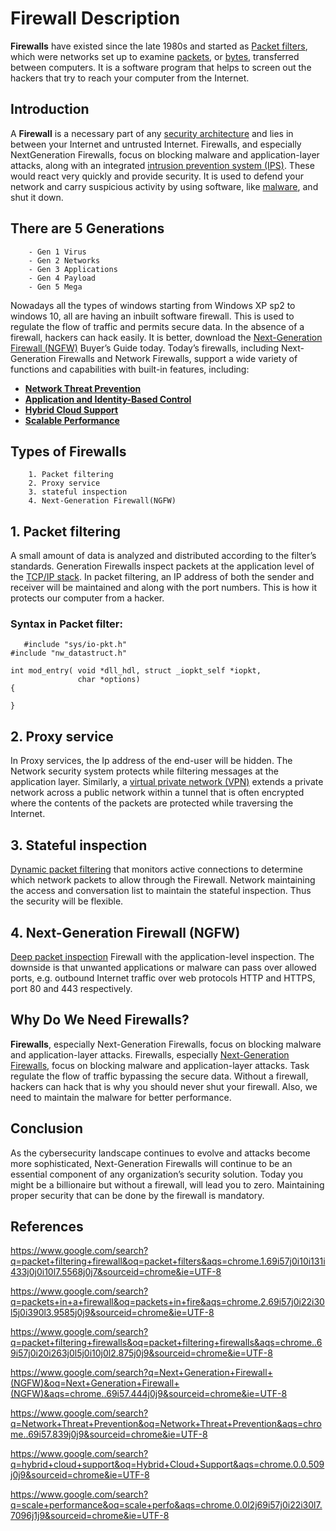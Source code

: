 # Firewall Description

**Firewalls** have existed since the late 1980s and started as [Packet filters](https://www.google.com/search?q=packet+filtering+firewall&oq=packet+filters&aqs=chrome.1.69i57j0i10i131i433j0j0i10l7.5568j0j7&sourceid=chrome&ie=UTF-8), which were networks set up to examine [packets](https://www.google.com/search?q=packets+in+a+firewall&oq=packets+in+fire&aqs=chrome.2.69i57j0i22i30l5j0i390l3.9585j0j9&sourceid=chrome&ie=UTF-8), or [bytes](https://www.google.com/search?q=bytes+in+firewall&oq=bytes+in+fire&aqs=chrome.1.69i57j33i22i29i30l4.5712j0j9&sourceid=chrome&ie=UTF-8), transferred between computers. It is a software program that helps to screen out the hackers that try to reach your computer from the Internet.
 ## Introduction
A **Firewall** is a necessary part of any [security architecture](https://www.google.com/search?q=security+architecture&sxsrf=ALeKk0397W6T4AvTO0P5s2FVuTA6BqqMRA%3A1620447007741&ei=Hw-WYPfXLIzYz7sP2OCr2Ao&oq=security+architecture&gs_lcp=Cgdnd3Mtd2l6EAMyCAgAELEDEIMBMgIIADICCAAyAggAMgIIADICCAAyAggAMgIIADICCAAyAggAOgcIIxCwAxAnOgcIABBHELADUMrWE1jK1hNg4OkTaAFwAngAgAHSAYgBiAOSAQUwLjEuMZgBAKABAqABAaoBB2d3cy13aXrIAQnAAQE&sclient=gws-wiz&ved=0ahUKEwi345fCm7nwAhUM7HMBHVjwCqsQ4dUDCA4&uact=5) and  lies in between your Internet and untrusted Internet. Firewalls, and especially NextGeneration Firewalls, focus on blocking malware and application-layer attacks, along with an integrated [intrusion prevention system (IPS)](https://www.google.com/search?q=intrusion+prevention+system&oq=intrusion+prevention+system&aqs=chrome..69i57j0l9.597j0j7&sourceid=chrome&ie=UTF-8). These would react very quickly and provide security. It is used to defend your network and carry suspicious activity by using software, like [malware](https://www.google.com/search?q=malware&oq=malware&aqs=chrome.0.69i59j0i433l2j0j0i433l2j0j0i433j0l2.413j0j9&sourceid=chrome&ie=UTF-8), and shut it down.

## There are 5 Generations

        - Gen 1 Virus
        - Gen 2 Networks
        - Gen 3 Applications
        - Gen 4 Payload
        - Gen 5 Mega
 Nowadays all the types of windows starting from Windows XP sp2 to windows 10, all are having an inbuilt software firewall. This is used to regulate the flow of traffic and permits secure data. In the absence of a firewall, hackers can hack easily. It is better, download the [Next-Generation Firewall (NGFW)](https://www.google.com/search?q=Next+Generation+Firewall&oq=Next+Generation+Firewall&aqs=chrome..69i57j69i59.369j0j9&sourceid=chrome&ie=UTF-8) Buyer’s Guide today. Today’s firewalls, including Next-Generation Firewalls and Network Firewalls, support a wide variety of functions and capabilities with built-in features, including:
* **[Network Threat Prevention](https://www.google.com/search?q=Network+Threat+Prevention&oq=Network+Threat+Prevention&aqs=chrome..69i57.839j0j9&sourceid=chrome&ie=UTF-8)**
* **[Application and Identity-Based Control](https://www.google.com/search?q=application+and+identity-based+control&oq=Application+and+Identity-Based+Control&aqs=chrome.0.0.1063j0j9&sourceid=chrome&ie=UTF-8)**
* **[Hybrid Cloud Support](https://www.google.com/search?q=hybrid+cloud+support&oq=Hybrid+Cloud+Support&aqs=chrome.0.0.509j0j9&sourceid=chrome&ie=UTF-8)**
* **[Scalable Performance](https://www.google.com/search?q=scale+performance&oq=scale+perfo&aqs=chrome.0.0l2j69i57j0i22i30l7.7096j1j9&sourceid=chrome&ie=UTF-8)**

## Types of Firewalls

        1. Packet filtering
        2. Proxy service
        3. stateful inspection
        4. Next-Generation Firewall(NGFW)

## **1. Packet filtering**

A small amount of data is analyzed and distributed according to the filter’s standards. Generation Firewalls inspect packets at the application level of the [TCP/IP stack](https://www.google.com/search?q=tcp%2Fip+stack+layers&oq=TCP%2FIP&aqs=chrome.1.69i57j69i59j0l4j0i131i433j69i58.1896j0j9&sourceid=chrome&ie=UTF-8). In packet filtering, an IP address of both the sender and receiver will be maintained and along with the port numbers. This is how it protects our computer from a hacker. 
### **Syntax in Packet filter:**
```    
   #include "sys/io-pkt.h"
#include "nw_datastruct.h"

int mod_entry( void *dll_hdl, struct _iopkt_self *iopkt,
               char *options)
{

}
```

## **2. Proxy service**
In Proxy services, the Ip address of the end-user will be hidden. The Network security system protects while filtering messages at the application layer. Similarly, a [virtual private network (VPN)](https://www.google.com/search?q=virtual+private+network&oq=virtual+private+network&aqs=chrome..69i57j0l9.476j0j9&sourceid=chrome&ie=UTF-8) extends a private network across a public network within a tunnel that is often encrypted where the contents of the packets are protected while traversing the Internet.


## **3. Stateful inspection**
[Dynamic packet filtering](https://www.google.com/search?q=Dynamic+packet+filtering&oq=Dynamic+packet+filtering&aqs=chrome..69i57.453j0j9&sourceid=chrome&ie=UTF-8) that monitors active connections to determine which network packets to allow through the Firewall. Network maintaining the access and conversation list to maintain the stateful inspection. Thus the security will be flexible.

## **4. Next-Generation Firewall (NGFW)**
[Deep packet inspection](https://www.google.com/search?q=Deep+packet+inspection+Firewall&oq=Deep+packet+inspection+Firewall&aqs=chrome..69i57.1012j0j9&sourceid=chrome&ie=UTF-8) Firewall with the application-level inspection. The downside is that unwanted applications or malware can pass over allowed ports, e.g. outbound Internet traffic over web protocols HTTP and HTTPS, port 80 and 443 respectively.


## Why Do We Need Firewalls?
**Firewalls**, especially Next-Generation Firewalls, focus on blocking malware and application-layer attacks. Firewalls, especially [Next-Generation Firewalls](https://www.google.com/search?q=Next+Generation+Firewall&oq=Next+Generation+Firewall&aqs=chrome..69i57j69i59.369j0j9&sourceid=chrome&ie=UTF-8), focus on blocking malware and application-layer attacks. Task regulate the flow of traffic bypassing the secure data. Without a firewall, hackers can hack that is why you should never shut your firewall. Also, we need to maintain the malware for better performance.
## Conclusion
As the cybersecurity landscape continues to evolve and attacks become more sophisticated, Next-Generation Firewalls will continue to be an essential component of any organization’s security solution. Today you might be a billionaire but without a firewall, will lead you to zero. Maintaining proper security that can be done by the firewall is mandatory.
## References


 https://www.google.com/search?q=packet+filtering+firewall&oq=packet+filters&aqs=chrome.1.69i57j0i10i131i433j0j0i10l7.5568j0j7&sourceid=chrome&ie=UTF-8

https://www.google.com/search?q=packets+in+a+firewall&oq=packets+in+fire&aqs=chrome.2.69i57j0i22i30l5j0i390l3.9585j0j9&sourceid=chrome&ie=UTF-8
 
 https://www.google.com/search?q=packet+filtering+firewalls&oq=packet+filtering+firewalls&aqs=chrome..69i57j0i20i263j0l5j0i10j0l2.875j0j9&sourceid=chrome&ie=UTF-8

 https://www.google.com/search?q=Next+Generation+Firewall+(NGFW)&oq=Next+Generation+Firewall+(NGFW)&aqs=chrome..69i57.444j0j9&sourceid=chrome&ie=UTF-8

 https://www.google.com/search?q=Network+Threat+Prevention&oq=Network+Threat+Prevention&aqs=chrome..69i57.839j0j9&sourceid=chrome&ie=UTF-8

 https://www.google.com/search?q=hybrid+cloud+support&oq=Hybrid+Cloud+Support&aqs=chrome.0.0.509j0j9&sourceid=chrome&ie=UTF-8

 https://www.google.com/search?q=scale+performance&oq=scale+perfo&aqs=chrome.0.0l2j69i57j0i22i30l7.7096j1j9&sourceid=chrome&ie=UTF-8